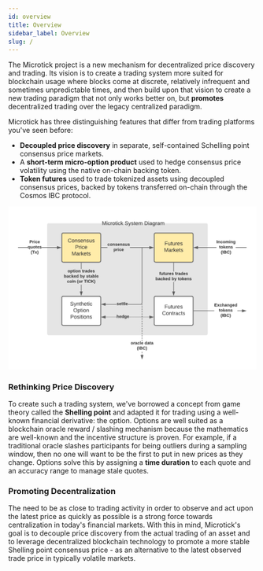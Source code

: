 ```yaml
---
id: overview
title: Overview
sidebar_label: Overview
slug: /
---
```


The Microtick project is a new mechanism for decentralized price discovery and trading. Its vision is to create a trading system more suited for blockchain usage where blocks come at discrete, relatively infrequent and sometimes unpredictable times, and then build upon that vision to create a new trading paradigm that not only works better on, but **promotes** decentralized trading over the legacy centralized paradigm.

Microtick has three distinguishing features that differ from trading platforms you've seen before:

* **Decoupled price discovery** in separate, self-contained Schelling point consensus price markets.
* A **short-term micro-option product** used to hedge consensus price volatility using the native on-chain backing token.
* **Token futures** used to trade tokenized assets using decoupled consensus prices, backed by tokens transferred on-chain through the Cosmos IBC protocol.

![Microtick overview](../static/img/microtick_overview.png)

### Rethinking Price Discovery

To create such a trading system, we've borrowed a concept from game theory called the **Shelling point** and adapted it for trading using a well-known financial derivative: the option. Options are well suited as a blockchain oracle reward / slashing mechanism because the mathematics are well-known and the incentive structure is proven. For example, if a traditional oracle slashes participants for being outliers during a sampling window, then no one will want to be the first to put in new prices as they change. Options solve this by assigning a **time duration** to each quote and an accuracy range to manage stale quotes.

### Promoting Decentralization

The need to be as close to trading activity in order to observe and act upon the latest price as quickly as possible is a strong force towards centralization in today's financial markets. With this in mind, Microtick's goal is to decouple price discovery from the actual trading of an asset and to  leverage decentralized blockchain technology to promote a more stable Shelling point consensus
price - as an alternative to the latest observed trade price in typically volatile markets.

